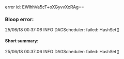 error id: EWlhhVa5cT+oXGyvvXcRAg==
### Bloop error:

25/06/18 00:37:06 INFO DAGScheduler: failed: HashSet()
#### Short summary: 

25/06/18 00:37:06 INFO DAGScheduler: failed: HashSet()